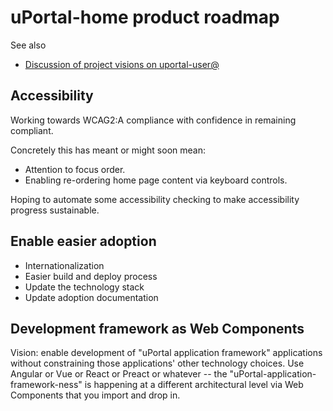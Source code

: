 # uPortal-home product roadmap

See also

+ [Discussion of project visions on uportal-user@][uportal-user@ visions]

## Accessibility

Working towards WCAG2:A compliance with confidence in remaining compliant.

Concretely this has meant or might soon mean:

+ Attention to focus order.
+ Enabling re-ordering home page content via keyboard controls.

Hoping to automate some accessibility checking to make accessibility progress
sustainable.

## Enable easier adoption

+ Internationalization
+ Easier build and deploy process
+ Update the technology stack
+ Update adoption documentation

## Development framework as Web Components

Vision: enable development of "uPortal application framework" applications
without constraining those applications' other technology choices. Use Angular
or Vue or React or Preact or whatever -- the
"uPortal-application-framework-ness" is happening at a different architectural
level via Web Components that you import and drop in.

[uportal-user@ visions]: https://groups.google.com/a/apereo.org/d/msg/uportal-user/bCQCcswtcJ4/lyQJ1RE2BAAJ

